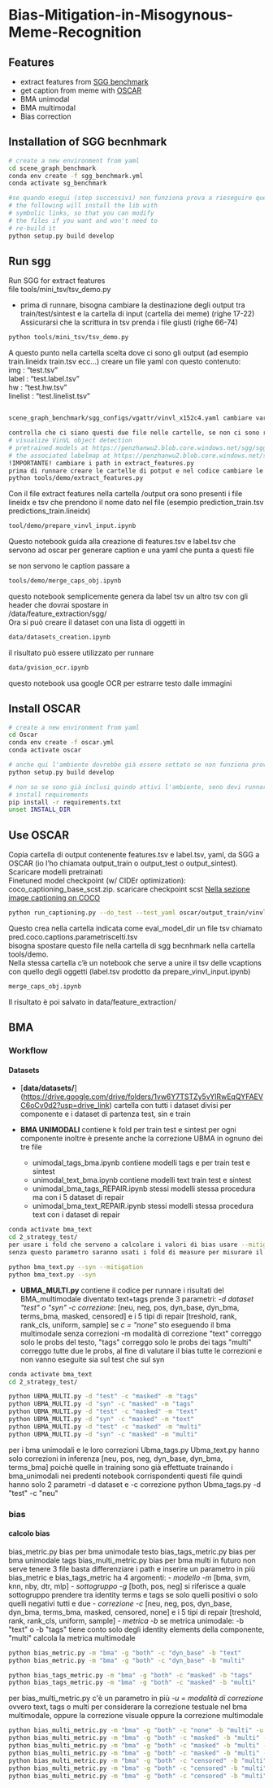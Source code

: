 # Bias-Mitigation-in-Misogynous-Meme-Recognition


## Features

-   extract features from [SGG benchmark](https://github.com/microsoft/scene_graph_benchmark)
-   get caption from meme with [OSCAR](https://github.com/microsoft/Oscar)
-   BMA unimodal
-   BMA multimodal
-   Bias correction

## Installation of SGG becnhmark

```sh
# create a new environment from yaml
cd scene_graph_benchmark
conda env create -f sgg_benchmark.yml
conda activate sg_benchmark

#se quando esegui (step successivi) non funziona prova a rieseguire questo comando
# the following will install the lib with
# symbolic links, so that you can modify
# the files if you want and won't need to
# re-build it
python setup.py build develop

```

## Run sgg

Run SGG for extract features  
file tools/mini\_tsv/tsv\_demo.py

-   prima di runnare, bisogna cambiare la destinazione degli output tra train/test/sintest e la cartella di input (cartella dei meme) (righe 17-22)  
    Assicurarsi che la scrittura in tsv prenda i file giusti (righe 66-74)

```sh
python tools/mini_tsv/tsv_demo.py

```

A questo punto nella cartella scelta dove ci sono gli output (ad esempio train.lineidx train.tsv ecc…) creare un file yaml con questo contenuto:  
img : “test.tsv”  
label : “test.label.tsv”  
hw : “test.hw.tsv”  
linelist : “test.linelist.tsv”

```sh

scene_graph_benchmark/sgg_configs/vgattr/vinvl_x152c4.yaml cambiare variabile TEST di questo file con la cartella che punta allo yaml dei risultati

controlla che ci siano questi due file nelle cartelle, se non ci sono riscaricali, se li ho eliminati è per problema di spazio
# visualize VinVL object detection
# pretrained models at https://penzhanwu2.blob.core.windows.net/sgg/sgg_benchmark/vinvl_model_zoo/vinvl_vg_x152c4.pth
# the associated labelmap at https://penzhanwu2.blob.core.windows.net/sgg/sgg_benchmark/vinvl_model_zoo/VG-SGG-dicts-vgoi6-clipped.json
!IMPORTANTE! cambiare i path in extract_features.py
prima di runnare creare le cartelle di potput e nel codice cambiare le destinazioni ad esse.
python tools/demo/extract_features.py

```

Con il file extract features nella cartella /output ora sono presenti i file lineidx e tsv che prendono il nome dato nel file (esempio prediction\_train.tsv predictions\_train.lineidx)

```sh
tool/demo/prepare_vinvl_input.ipynb

```

Questo notebook guida alla creazione di features.tsv e label.tsv che servono ad oscar per generare caption e una yaml che punta a questi file

se non servono le caption passare a

```sh
tools/demo/merge_caps_obj.ipynb

```

questo notebook semplicemente genera da label tsv un altro tsv con gli header che dovrai spostare in  
/data/feature_extraction/sgg/  
Ora si può creare il dataset con una lista di oggetti in

```sh
data/datasets_creation.ipynb

```

il risultato può essere utilizzato per runnare

```sh
data/gvision_ocr.ipynb

```

questo notebook usa google OCR per estrarre testo dalle immagini

## Install OSCAR

```sh
# create a new environment from yaml
cd Oscar
conda env create -f oscar.yml
conda activate oscar

# anche qui l'ambiente dovrebbe già essere settato se non funziona prova a eseguire la build
python setup.py build develop

# non so se sono già inclusi quindo attivi l'ambiente, seno devi runnare anche questo comando
# install requirements
pip install -r requirements.txt
unset INSTALL_DIR

```

## Use OSCAR

Copia cartella di output contenente features.tsv e label.tsv, yaml, da SGG a OSCAR (io l’ho chiamata output\_train o output\_test o output_sintest).  
Scaricare modelli pretrainati  
Finetuned model checkpoint (w/ CIDEr optimization): coco\_captioning\_base_scst.zip. scaricare checkpoint scst [Nella sezione image captioning on COCO](https://github.com/microsoft/Oscar/blob/master/VinVL_MODEL_ZOO.md)

```sh
python run_captioning.py --do_test --test_yaml oscar/output_train/vinvl_test_yaml.yaml --per_gpu_eval_batch_size 1 --num_beams 5 --max_gen_length 70 --eval_model_dir oscar/coco_captioning_base_scst_test

```

Questo crea nella cartella indicata come eval\_model\_dir un file tsv chiamato pred.coco.captions.parametriscelti.tsv  
bisogna spostare questo file nella cartella di sgg becnhmark nella cartella tools/demo.  
Nella stessa cartella c’è un notebook che serve a unire il tsv delle vcaptions con quello degli oggetti (label.tsv prodotto da prepare\_vinvl\_input.ipynb)

```sh
merge_caps_obj.ipynb

```

Il risultato è poi salvato in data/feature_extraction/

## BMA

### Workflow

#### Datasets

-   [**data/datasets/**] (https://drive.google.com/drive/folders/1vw6Y7TSTZy5vYlRwEqQYFAEVC6oCv0d2?usp=drive_link) cartella con tutti i dataset divisi per componente e i dataset di partenza test, sin e train

-   **BMA UNIMODALI** contiene k fold per train test e sintest per ogni componente inoltre è presente anche la correzione UBMA in ognuno dei tre file
	- unimodal_tags_bma.ipynb contiene modelli tags e per train test e sintest
	- unimodal_text_bma.ipynb contiene modelli text train test e sintest
	- unimodal_bma_tags_REPAIR.ipynb stessi modelli stessa procedura ma con i 5 dataset di repair
	- unimodal_bma_text_REPAIR.ipynb stessi modelli stessa procedura text con i dataset di repair
```sh
conda activate bma_text
cd 2_strategy_test/
per usare i fold che servono a calcolare i valori di bias usare --mitigation
senza questo parametro saranno usati i fold di measure per misurare il bias sui meme non usati nei fold mitigation

python bma_text.py --syn --mitigation
python bma_text.py --syn

```	

	
-  **UBMA_MULTI.py** contiene il codice per runnare i risultati del BMA_multimodale diventato text+tags prende 3 parametri:
 *-d dataset "test" o "syn"*
  -*c correzione*: [neu, neg, pos, dyn_base, dyn_bma, terms_bma, masked, censored] e i 5 tipi di repair [treshold, rank, rank_cls, uniform, sample]
 se *c = "none"* sto eseguendo il bma multimodale senza correzioni
 -m modalità di correzione "text" correggo solo le probs del testo, "tags" correggo solo le probs dei tags "multi" correggo tutte due le probs, al fine di valutare il bias tutte le correzioni e non vanno eseguite sia sul test che sul syn
```sh
conda activate bma_text
cd 2_strategy_test/

python UBMA_MULTI.py -d "test" -c "masked" -m "tags"
python UBMA_MULTI.py -d "syn" -c "masked" -m "tags"
python UBMA_MULTI.py -d "test" -c "masked" -m "text"
python UBMA_MULTI.py -d "syn" -c "masked" -m "text"
python UBMA_MULTI.py -d "test" -c "masked" -m "multi"
python UBMA_MULTI.py -d "syn" -c "masked" -m "multi"

```
per i bma unimodali e le loro correzioni 
Ubma_tags.py Ubma_text.py
hanno solo correzioni in inferenza  [neu, pos, neg, dyn_base, dyn_bma, terms_bma]
poichè quelle in training sono già effettuate trainando i bma_unimodali nei predenti notebook corrispondenti questi file quindi hanno solo 2 parametri -d dataset e -c correzione
python Ubma_tags.py -d "test" -c "neu"
### bias

#### calcolo bias
bias_metric.py bias per bma unimodale testo
bias_tags_metric.py bias per bma unimodale tags
bias_multi_metric.py bias per bma multi
in futuro non serve tenere 3 file basta differenziare i path e inserire un parametro in più
bias_metric e bias_tags_metric ha 4 argomenti:
	- *modello -m* [bma, svm, knn, nby, dtr, mlp]
	- *sottogruppo -g* [both, pos, neg] si riferisce a quale sottogruppo prendere tra identity terms e tags se solo quelli positivi o solo quelli negativi tutti e due
	- *correzione -c*  [neu, neg, pos, dyn_base, dyn_bma, terms_bma, masked, censored, none] e i 5 tipi di repair [treshold, rank, rank_cls, uniform, sample]
	- *metrica -b* se metrica unimodale:  -b "text" o -b "tags" tiene conto solo degli identity elements della componente, "multi" calcola la metrica multimodale
```sh
python bias_metric.py -m "bma" -g "both" -c "dyn_base" -b "text"
python bias_metric.py -m "bma" -g "both" -c "dyn_base" -b "multi"
```
```sh
python bias_tags_metric.py -m "bma" -g "both" -c "masked" -b "tags"
python bias_tags_metric.py -m "bma" -g "both" -c "masked" -b "multi"
```
per bias_multi_metric.py  c'è un parametro in più 
*-u = modalità di correzione* ovvero text, tags o multi per considerare la correzione testuale nel bma multimodale, oppure la correzione visuale oppure la correzione multimodale
```sh
python bias_multi_metric.py -m "bma" -g "both" -c "none" -b "multi" -u "multi"
python bias_multi_metric.py -m "bma" -g "both" -c "masked" -b "multi" -u "multi"
python bias_multi_metric.py -m "bma" -g "both" -c "masked" -b "multi" -u "text"
python bias_multi_metric.py -m "bma" -g "both" -c "masked" -b "multi" -u "tags"
python bias_multi_metric.py -m "bma" -g "both" -c "censored" -b "multi" -u "text"
python bias_multi_metric.py -m "bma" -g "both" -c "censored" -b "multi" -u "tags"
python bias_multi_metric.py -m "bma" -g "both" -c "censored" -b "multi" -u "multi"
```


